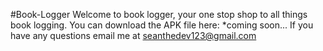 #Book-Logger
Welcome to book logger, your one stop shop to all things book logging.
You can download the APK file here: *coming soon...
If you have any questions email me at seanthedev123@gmail.com
